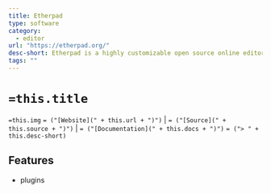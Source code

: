 ```yaml
---
title: Etherpad
type: software
category:
  - editor
url: "https://etherpad.org/"
desc-short: Etherpad is a highly customizable open source online editor providing collaborative editing in really real-time.
tags: ""
---
```

# `=this.title`

`=this.img` `= ("[Website](" + this.url + ")")` |  `= ("[Source](" + this.source + ")")` | `= ("[Documentation](" + this.docs + ")")`
`= ("> " + this.desc-short)`
## Features

- plugins